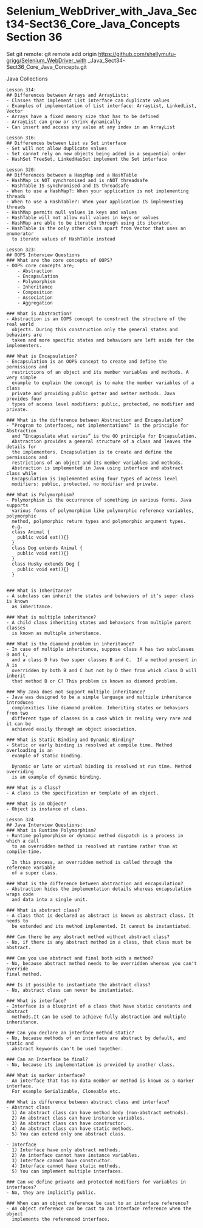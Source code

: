 # Selenium_WebDriver_with_Java_Sect34-Sect36_Core_Java_Concepts Section 36

Set git remote:
git remote add origin https://github.com/shellymutu-grigg/Selenium_WebDriver_with
_Java_Sect34-Sect36_Core_Java_Concepts.git
	
Java Collections

	Lesson 314:
	## Differences between Arrays and ArrayLists:
	- Classes that implement List interface can duplicate values
	- Examples of implementation of List interface: ArrayList, LinkedList, Vector
	- Arrays have a fixed memory size that has to be defined
	- ArrayList can grow or shrink dynamically
	- Can insert and access any value at any index in an ArrayList
	
	Lesson 316:
	## Differences between List vs Set interface
	- Set will not allow duplicate values
	- Set cannot rely on new objects being added in a sequential order
	- HashSet TreeSet, LinkedHasSet implement the Set interface
	
	Lesson 320:
	## Differences between a HaspMap and a HashTable
	- HashMap is NOT synchronised and is nNOT threadsafe
	- HashTable IS synchronised and IS threadsafe
	- When to use a HashMap?: When your application is not implementing threads
	- When to use a HashTable?: When your application IS implementing threads
	- HashMap permits null values in keys and values
	- HashTable will not allow null values in keys or values
	- HashMap are able to be iterated through using its iterator.
	- HashTable is the only other class apart from Vector that uses an enumerator 
	  to iterate values of HashTable instead
	  
	Lesson 323:
	## OOPS Interview Questions
	### What are the core concepts of OOPS?
	- OOPS core concepts are;
		- Abstraction
		- Encapsulation
		- Polymorphism
		- Inheritance
		- Composition
		- Association
		- Aggregation

	### What is Abstraction?
	- Abstraction is an OOPS concept to construct the structure of the real world 
	  objects. During this construction only the general states and behaviors are 
	  taken and more specific states and behaviors are left aside for the implementers.

	### What is Encapsulation?
	- Encapsulation is an OOPS concept to create and define the permissions and 
	  restrictions of an object and its member variables and methods. A very simple 
	  example to explain the concept is to make the member variables of a class 
	  private and providing public getter and setter methods. Java provides four 
	  types of access level modifiers: public, protected, no modifier and private.

	### What is the difference between Abstraction and Encapsulation?
	- “Program to interfaces, not implementations” is the principle for Abstraction 
	  and “Encapsulate what varies” is the OO principle for Encapsulation.
	  Abstraction provides a general structure of a class and leaves the details for 
	  the implementers. Encapsulation is to create and define the permissions and 
	  restrictions of an object and its member variables and methods.
	  Abstraction is implemented in Java using interface and abstract class while 
	  Encapsulation is implemented using four types of access level 
	  modifiers: public, protected, no modifier and private.

	### What is Polymorphism?
	- Polymorphism is the occurrence of something in various forms. Java supports 
	  various forms of polymorphism like polymorphic reference variables, polymorphic 
	  method, polymorphic return types and polymorphic argument types.
	  e.g. 
	  class Animal {
	  	public void eat(){}
	  }
	  class Dog extends Animal {
	  	public void eat(){}
	  }
	  class Husky extends Dog {
	  	public void eat(){}
	  }
	  

	### What is Inheritance?
	- A subclass can inherit the states and behaviors of it’s super class is known 
	  as inheritance.

	### What is multiple inheritance?
	- A child class inheriting states and behaviors from multiple parent classes 
	  is known as multiple inheritance.

	### What is the diamond problem in inheritance?
	- In case of multiple inheritance, suppose class A has two subclasses B and C, 
	  and a class D has two super classes B and C.  If a method present in A is 
	  overridden by both B and C but not by D then from which class D will inherit 
	  that method B or C? This problem is known as diamond problem.

	### Why Java does not support multiple inheritance?
	- Java was designed to be a simple language and multiple inheritance introduces 
	  complexities like diamond problem. Inheriting states or behaviors from two 
	  different type of classes is a case which in reality very rare and it can be 
	  achieved easily through an object association.

	### What is Static Binding and Dynamic Binding?
	- Static or early binding is resolved at compile time. Method overloading is an 
	  example of static binding.

	  Dynamic or late or virtual binding is resolved at run time. Method overriding 
	  is an example of dynamic binding.

	### What is a Class?
	- A class is the specification or template of an object.

	### What is an Object?
	- Object is instance of class.  
	
	Lesson 324 
	## Java Interview Questions:
	### What is Runtime Polymorphism?
	- Runtime polymorphism or dynamic method dispatch is a process in which a call 
	  to an overridden method is resolved at runtime rather than at compile-time.

	  In this process, an overridden method is called through the reference variable 
	  of a super class.

	### What is the difference between abstraction and encapsulation?
	- Abstraction hides the implementation details whereas encapsulation wraps code 
	  and data into a single unit.

	### What is abstract class?
	- A class that is declared as abstract is known as abstract class. It needs to 
	  be extended and its method implemented. It cannot be instantiated.

	### Can there be any abstract method without abstract class?
	- No, if there is any abstract method in a class, that class must be abstract.

	### Can you use abstract and final both with a method?
	- No, because abstract method needs to be overridden whereas you can't override 
	final method.

	### Is it possible to instantiate the abstract class?
	- No, abstract class can never be instantiated.

	### What is interface?
	- Interface is a blueprint of a class that have static constants and abstract 
	  methods.It can be used to achieve fully abstraction and multiple inheritance.

	### Can you declare an interface method static?
	- No, because methods of an interface are abstract by default, and static and 
	  abstract keywords can't be used together.

	### Can an Interface be final?
	- No, because its implementation is provided by another class.

	### What is marker interface?
	- An interface that has no data member or method is known as a marker interface.
	  For example Serializable, Cloneable etc.

	### What is difference between abstract class and interface?
	- Abstract class	
	  1) An abstract class can have method body (non-abstract methods).	
	  2) An abstract class can have instance variables.	
	  3) An abstract class can have constructor.	
	  4) An abstract class can have static methods.	
	  5) You can extend only one abstract class.	

	- Interface
	  1) Interface have only abstract methods.
	  2) An interface cannot have instance variables.
	  3) Interface cannot have constructor.
	  4) Interface cannot have static methods.
	  5) You can implement multiple interfaces.
	  
	### Can we define private and protected modifiers for variables in interfaces?
	- No, they are implicitly public.

	### When can an object reference be cast to an interface reference?
	- An object reference can be cast to an interface reference when the object 
	  implements the referenced interface.
